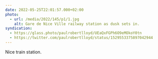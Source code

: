 ```yaml
---
date: 2022-05-25T22:01:57.000+02:00
photo:
  - url: /media/2022/145/p1/1.jpg
    alt: Gare de Nice Ville railway station as dusk sets in.
syndication:
  - https://glass.photo/paulrobertlloyd/UEaQxFGPh6O9eMOkoY0tn
  - https://twitter.com/paulrobertlloyd/status/1529553375897042944
---
```


Nice train station.
